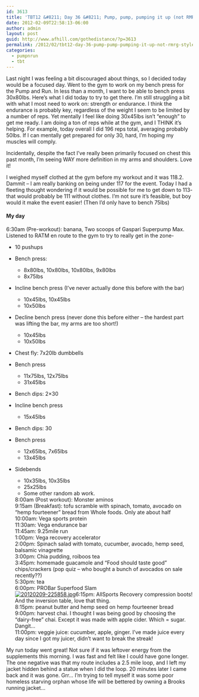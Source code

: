 ```yaml
---
id: 3613
title: 'TBT12 &#8211; Day 36 &#8211; Pump, pump, pumping it up (not RMRG-style)'
date: 2012-02-09T22:58:13-06:00
author: admin
layout: post
guid: http://www.afhill.com/gothedistance/?p=3613
permalink: /2012/02/tbt12-day-36-pump-pump-pumping-it-up-not-rmrg-style/
categories:
  - pumpnrun
  - tbt
---
```

Last night I was feeling a bit discouraged about things, so I decided today would be a focused day. Went to the gym to work on my bench press for the Pump and Run. In less than a month, I want to be able to bench press 30x80lbs. Here&#8217;s what I did today to try to get there. I&#8217;m still struggling a bit with what I most need to work on: strength or endurance. I think the endurance is probably key, regardless of the weight I seem to be limited by a number of reps. Yet mentally I feel like doing 30x45lbs isn&#8217;t &#8220;enough&#8221; to get me ready. I am doing a ton of reps while at the gym, and I THINK it&#8217;s helping. For example, today overall I did 196 reps total, averaging probably 50lbs. If I can mentally get prepared for only 30, hard, I&#8217;m hoping my muscles will comply. 

Incidentally, despite the fact I&#8217;ve really been primarily focused on chest this past month, I&#8217;m seeing WAY more definition in my arms and shoulders. Love it! 

I weighed myself clothed at the gym before my workout and it was 118.2. Dammit &#8211; I am really banking on being under 117 for the event. Today I had a fleeting thought wondering if it would be possible for me to get down to 113- that would probably be 111 without clothes. I&#8217;m not sure it&#8217;s feasible, but boy would it make the event easier! (Then I&#8217;d only have to bench 75lbs)

#### My day

6:30am (Pre-workout): banana, Two scoops of Gaspari Superpump Max. Listened to RATM en route to the gym to try to really get in the zone-

  * 10 pushups
  * Bench press: 
      * 8x80lbs, 10x80lbs, 10x80lbs, 9x80lbs
      * 8x75lbs
  * Incline bench press (I&#8217;ve never actually done this before with the bar) 
      * 10x45lbs, 10x45lbs
      * 10x50lbs
  * Decline bench press (never done this before either &#8211; the hardest part was lifting the bar, my arms are too short!) 
      * 10x45lbs
      * 10x50lbs
  * Chest fly: 7x20lb dumbbells
  * Bench press 
      * 11x75lbs, 12x75lbs
      * 31x45lbs
  * Bench dips: 2&#215;30
  * Incline bench press 
      * 15x45lbs
  * Bench dips: 30
  * Bench press 
      * 12x65lbs, 7x65lbs
      * 13x45lbs
  * Sidebends 
      * 10x35lbs, 10x35lbs
      * 25x25lbs
      * Some other random ab work.</ul> 
    8:00am (Post workout): Monster aminos  
    9:15am (Breakfast): tofu scramble with spinach, tomato, avocado on &#8220;hemp fourteener&#8221; bread from Whole foods. Only ate about half  
    10:00am: Vega sports protein  
    11:30am: Vega endurance bar  
    11:45am: 9.25mile run  
    1:00pm: Vega recovery accelerator  
    2:00pm: Spinach salad with tomato, cucumber, avocado, hemp seed, balsamic vinagrette  
    3:00pm: Chia pudding, roiboos tea  
    3:45pm: homemade guacamole and &#8220;Food should taste good&#8221; chips/crackers (pop quiz &#8211; who bought a bunch of avocados on sale recently??)  
    5:30pm: tea  
    6:00pm: PROBar Superfood Slam  
    [<img src="http://www.afhill.com/gothedistance/wp-content/uploads/2012/02/20120209-225858.jpg" alt="20120209-225858.jpg" class="alignright size-full" />](http://www.afhill.com/gothedistance/wp-content/uploads/2012/02/20120209-225858.jpg)6:15pm: AllSports Recovery compression boots! And the inversion table, love that thing.  
    8:15pm: peanut butter and hemp seed on hemp fourteener bread  
    9:00pm: harvest chai. I thought I was being good by choosing the &#8220;dairy-free&#8221; chai. Except it was made with apple cider. Which = sugar. Dangit&#8230;  
    11:00pm: veggie juice: cucumber, apple, ginger. I&#8217;ve made juice every day since I got my juicer, didn&#8217;t want to break the streak!
    
    My run today went great! Not sure if it was leftover energy from the supplements this morning. I was fast and felt like I could have gone longer. The one negative was that my route includes a 2.5 mile loop, and I left my jacket hidden behind a statue when I did the loop. 20 minutes later I came back and it was gone. Grr&#8230; I&#8217;m trying to tell myself it was some poor homeless starving orphan whose life will be bettered by owning a Brooks running jacket&#8230;